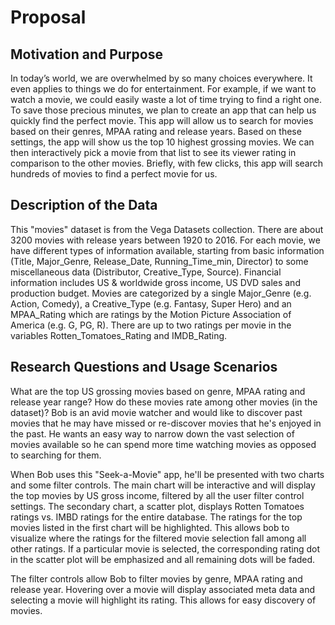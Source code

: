 # Proposal 

## Motivation and Purpose
In today’s world, we are overwhelmed by so many choices everywhere. It even applies to things we do for entertainment. For example, if we want to watch a movie, we could easily waste a lot of time trying to find a right one. To save those precious minutes, we plan to create an app that can help us quickly find the perfect movie. This app will allow us to search for movies based on their genres, MPAA rating and release years. Based on these settings, the app will show us the top 10 highest grossing movies. We can then interactively pick a movie from that list to see its viewer rating in comparison to the other movies. Briefly, with few clicks, this app will search hundreds of movies to find a perfect movie for us.  

## Description of the Data
This "movies" dataset is from the Vega Datasets collection. There are about 3200 movies with release years between 1920 to 2016. For each movie, we have different types of information available, starting from basic information (Title, Major_Genre, Release_Date, Running_Time_min, Director) to some miscellaneous data (Distributor, Creative_Type, Source). Financial information includes US & worldwide gross income, US DVD sales and production budget. Movies are categorized by a single Major_Genre (e.g. Action, Comedy), a Creative_Type (e.g. Fantasy, Super Hero) and an MPAA_Rating which are ratings by the Motion Picture Association of America (e.g. G, PG, R). There are up to two ratings per movie in the variables Rotten_Tomatoes_Rating and IMDB_Rating.

## Research Questions and Usage Scenarios
What are the top US grossing movies based on genre, MPAA rating and release year range?
How do these movies rate among other movies (in the dataset)?
Bob is an avid movie watcher and would like to discover past movies that he may have missed or re-discover movies that he's enjoyed in the past. He wants an easy way to narrow down the vast selection of movies available so he can spend more time watching movies as opposed to searching for them.

When Bob uses this "Seek-a-Movie" app, he'll be presented with two charts and some filter controls. The main chart will be interactive and will display the top movies by US gross income, filtered by all the user filter control settings. The secondary chart, a scatter plot, displays Rotten Tomatoes ratings vs. IMBD ratings for the entire database. The ratings for the top movies listed in the first chart will be highlighted. This allows bob to visualize where the ratings for the filtered movie selection fall among all other ratings. If a particular movie is selected, the corresponding rating dot in the scatter plot will be emphasized and all remaining dots will be faded.

The filter controls allow Bob to filter movies by genre, MPAA rating and release year. Hovering over a movie will display associated meta data and selecting a movie will highlight its rating. This allows for easy discovery of movies.